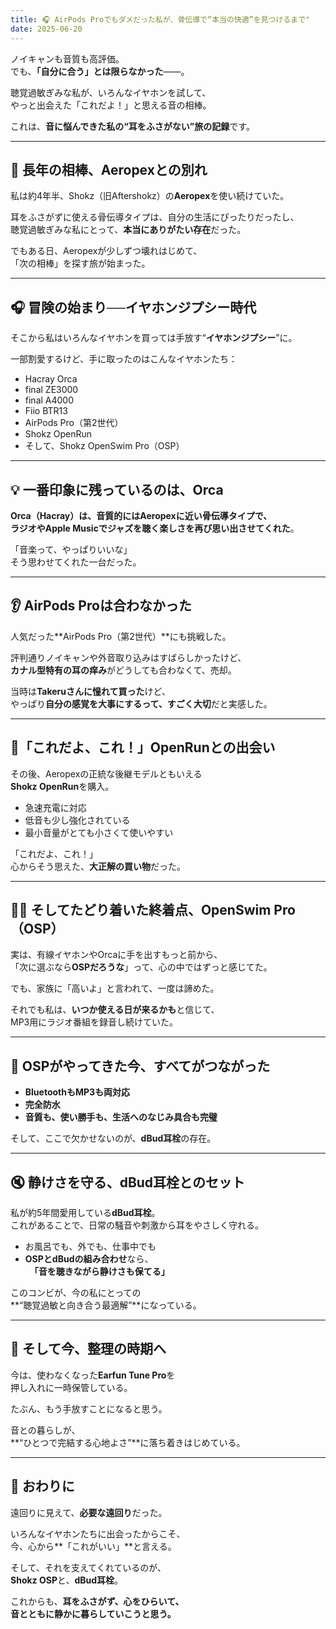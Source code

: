```yaml
---
title: 🎧 AirPods Proでもダメだった私が、骨伝導で“本当の快適”を見つけるまで"
date: 2025-06-20
---
```


ノイキャンも音質も高評価。  
でも、**「自分に合う」とは限らなかった**――。

聴覚過敏ぎみな私が、いろんなイヤホンを試して、  
やっと出会えた「これだよ！」と思える音の相棒。

これは、**音に悩んできた私の“耳をふさがない”旅の記録**です。

---

## 🦻 長年の相棒、Aeropexとの別れ

私は約4年半、Shokz（旧Aftershokz）の**Aeropex**を使い続けていた。

耳をふさがずに使える骨伝導タイプは、自分の生活にぴったりだったし、  
聴覚過敏ぎみな私にとって、**本当にありがたい存在**だった。

でもある日、Aeropexが少しずつ壊れはじめて、  
「次の相棒」を探す旅が始まった。

---

## 🎧 冒険の始まり──イヤホンジプシー時代

そこから私はいろんなイヤホンを買っては手放す“**イヤホンジプシー**”に。

一部割愛するけど、手に取ったのはこんなイヤホンたち：

- Hacray Orca  
- final ZE3000  
- final A4000  
- Fiio BTR13  
- AirPods Pro（第2世代）  
- Shokz OpenRun  
- そして、Shokz OpenSwim Pro（OSP）

---

## 💡 一番印象に残っているのは、Orca

**Orca（Hacray）**は、音質的にはAeropexに近い骨伝導タイプで、  
ラジオやApple Musicで**ジャズを聴く楽しさを再び思い出させてくれた**。

「音楽って、やっぱりいいな」  
そう思わせてくれた一台だった。

---

## 👂 AirPods Proは合わなかった

人気だった**AirPods Pro（第2世代）**にも挑戦した。

評判通りノイキャンや外音取り込みはすばらしかったけど、  
**カナル型特有の耳の痒み**がどうしても合わなくて、売却。

当時は**Takeruさんに憧れて買った**けど、  
やっぱり**自分の感覚を大事にするって、すごく大切**だと実感した。

---

## 🎉「これだよ、これ！」OpenRunとの出会い

その後、Aeropexの正統な後継モデルともいえる  
**Shokz OpenRun**を購入。

- 急速充電に対応  
- 低音も少し強化されている  
- 最小音量がとても小さくて使いやすい

「これだよ、これ！」  
心からそう思えた、**大正解の買い物**だった。

---

## 🏊‍♂️ そしてたどり着いた終着点、OpenSwim Pro（OSP）

実は、有線イヤホンやOrcaに手を出すもっと前から、  
「次に選ぶなら**OSPだろうな**」って、心の中ではずっと感じてた。

でも、家族に「高いよ」と言われて、一度は諦めた。

それでも私は、**いつか使える日が来るかも**と信じて、  
MP3用にラジオ番組を録音し続けていた。

---

## 🧡 OSPがやってきた今、すべてがつながった

- **BluetoothもMP3も両対応**  
- **完全防水**  
- **音質も、使い勝手も、生活へのなじみ具合も完璧**

そして、ここで欠かせないのが、**dBud耳栓**の存在。

---

## 🔇 静けさを守る、dBud耳栓とのセット

私が約5年間愛用している**dBud耳栓**。  
これがあることで、日常の騒音や刺激から耳をやさしく守れる。

- お風呂でも、外でも、仕事中でも  
- **OSPとdBudの組み合わせ**なら、  
　**「音を聴きながら静けさも保てる」**

このコンビが、今の私にとっての  
**“聴覚過敏と向き合う最適解”**になっている。

---

## 🔄 そして今、整理の時期へ

今は、使わなくなった**Earfun Tune Pro**を  
押し入れに一時保管している。

たぶん、もう手放すことになると思う。

音との暮らしが、  
**“ひとつで完結する心地よさ”**に落ち着きはじめている。

---

## 📝 おわりに

遠回りに見えて、**必要な遠回り**だった。

いろんなイヤホンたちに出会ったからこそ、  
今、心から**「これがいい」**と言える。

そして、それを支えてくれているのが、  
**Shokz OSP**と、**dBud耳栓**。

これからも、**耳をふさがず、心をひらいて、  
音とともに静かに暮らしていこうと思う。**

<!-- Google tag (gtag.js) -->
<script async src="https://www.googletagmanager.com/gtag/js?id=G-89D1F7DMB6"></script>
<script>
  window.dataLayer = window.dataLayer || [];
  function gtag(){dataLayer.push(arguments);}
  gtag('js', new Date());

  gtag('config', 'G-89D1F7DMB6');
</script>
